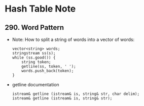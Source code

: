 # Hash Table Note
## 290. Word Pattern
- Note: How to split a string of words into a vector of words:
    ```
    vector<string> words;
    stringstream ss(s);
    while (ss.good()) {
        string token;
        getline(ss, token, ' ');
        words.push_back(token);
    }
    ```
- getline documentation
    ```
    istream& getline (istream& is, string& str, char delim);
    istream& getline (istream& is, string& str);
    ``` 
